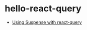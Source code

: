 # hello-react-query

- [Using Suspense with react-query](https://blog.logrocket.com/using-suspense-with-react-query/)
